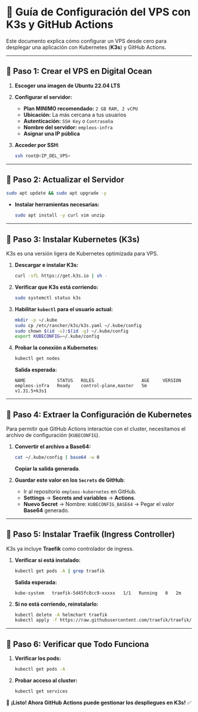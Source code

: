 # **🚀 Guía de Configuración del VPS con K3s y GitHub Actions**
Este documento explica cómo configurar un VPS desde cero para desplegar una aplicación con Kubernetes (**K3s**) y GitHub Actions.

---

## **🔹 Paso 1: Crear el VPS en Digital Ocean**
1. **Escoger una imagen de Ubuntu 22.04 LTS**  
2. **Configurar el servidor:**
   - **Plan MINIMO recomendado:** `2 GB RAM, 2 vCPU`
   - **Ubicación:** La más cercana a tus usuarios
   - **Autenticación:** `SSH Key` o `Contraseña`
   - **Nombre del servidor:** `empleos-infra`
   - **Asignar una IP pública**

3. **Acceder por SSH**:
   ```sh
   ssh root@<IP_DEL_VPS>
   ```

---

## **🔹 Paso 2: Actualizar el Servidor**
```sh
sudo apt update && sudo apt upgrade -y
```
- **Instalar herramientas necesarias:**
  ```sh
  sudo apt install -y curl vim unzip
  ```

---

## **🔹 Paso 3: Instalar Kubernetes (K3s)**
K3s es una versión ligera de Kubernetes optimizada para VPS.

1. **Descargar e instalar K3s:**
   ```sh
   curl -sfL https://get.k3s.io | sh -
   ```

2. **Verificar que K3s está corriendo:**
   ```sh
   sudo systemctl status k3s
   ```

3. **Habilitar `kubectl` para el usuario actual:**
   ```sh
   mkdir -p ~/.kube
   sudo cp /etc/rancher/k3s/k3s.yaml ~/.kube/config
   sudo chown $(id -u):$(id -g) ~/.kube/config
   export KUBECONFIG=~/.kube/config
   ```

4. **Probar la conexión a Kubernetes:**
   ```sh
   kubectl get nodes
   ```
   **Salida esperada:**
   ```
   NAME            STATUS   ROLES                  AGE     VERSION
   empleos-infra   Ready    control-plane,master   5m      v1.31.5+k3s1
   ```

---

## **🔹 Paso 4: Extraer la Configuración de Kubernetes**
Para permitir que GitHub Actions interactúe con el cluster, necesitamos el archivo de configuración (`KUBECONFIG`).

1. **Convertir el archivo a Base64:**
   ```sh
   cat ~/.kube/config | base64 -w 0
   ```
   **Copiar la salida generada**.

2. **Guardar este valor en los `Secrets` de GitHub**:
   - Ir al repositorio `empleos-kubernetes` en GitHub.
   - **Settings** → **Secrets and variables** → **Actions**.
   - **Nuevo Secret** → Nombre: `KUBECONFIG_BASE64` → Pegar el valor **Base64** generado.

---

## **🔹 Paso 5: Instalar Traefik (Ingress Controller)**
K3s ya incluye **Traefik** como controlador de ingress.

1. **Verificar si está instalado:**
   ```sh
   kubectl get pods -A | grep traefik
   ```
   **Salida esperada:**
   ```
   kube-system   traefik-5d45fc8cc9-xxxxx   1/1   Running   0   2m
   ```

2. **Si no está corriendo, reinstalarlo:**
   ```sh
   kubectl delete -A helmchart traefik
   kubectl apply -f https://raw.githubusercontent.com/traefik/traefik/v2.10/examples/kubernetes/crds.yaml
   ```

---

## **🔹 Paso 6: Verificar que Todo Funciona**
1. **Verificar los pods:**
   ```sh
   kubectl get pods -A
   ```
2. **Probar acceso al cluster:**
   ```sh
   kubectl get services
   ```

🚀 **¡Listo! Ahora GitHub Actions puede gestionar los despliegues en K3s!** ✅